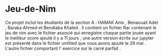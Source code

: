 # Jeu-de-Nim
Ce projet inclut les étudiants de la section A : 
HAMAK Anis , Benaouali Adel , Baraka Ahmed et Bendiaba Khaled . 
Il contient un fichier Rar contenant le jeu de nim avec le fichier associé qui enregistre chaque partie jouée ayant le meilleur score  ajouté il y a 11 jours , une autre version écrite sur jupyter est présenté dans le fichier untitled que nous avons ajouté le 29 mai  . 
L'autre fichier comportant l' exercice sur le carré parfait  . 
